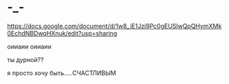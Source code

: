 # -_-
https://docs.google.com/document/d/1w8_jE1Jzi9Pc0gEUSlwQpQHymXMk0EchdNBDwqHXnuk/edit?usp=sharing

оииаии оииаии

ты дурной??

я просто хочу быть.....СЧАСТЛИВЫМ
